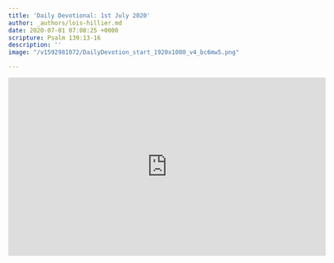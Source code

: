 ```yaml
---
title: 'Daily Devotional: 1st July 2020'
author: _authors/lois-hillier.md
date: 2020-07-01 07:08:25 +0000
scripture: Psalm 139:13-16
description: ''
image: "/v1592981072/DailyDevotion_start_1920x1080_v4_bc6mw5.png"

---
```

<iframe src="https://player.vimeo.com/video/434121291" width="640" height="360" frameborder="0" allow="autoplay; fullscreen" allowfullscreen></iframe>
